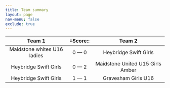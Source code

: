 ```yaml
---
title: Team summary
layout: page
nav-menu: false
exclude: true
---
```




|           Team 1            |  ::Score::  |              Team 2              |
|:---------------------------:|:-----------:|:--------------------------------:|
| Maidstone whites U16 ladies | 0 &mdash; 0 |      Heybridge Swift Girls       |
|    Heybridge Swift Girls    | 0 &mdash; 2 | Maidstone United U15 Girls Amber |
|    Heybridge Swift Girls    | 1 &mdash; 1 |       Gravesham Girls U16        |

 <br /><br /><br />